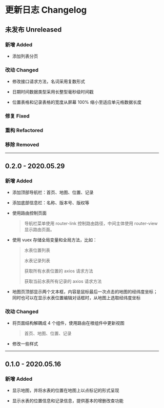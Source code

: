 # 更新日志 Changelog

## 未发布 Unreleased

### 新增 Added

- 添加列表分页

### 改动 Changed

- 修改接口请求方法，名词采用复数形式

- 日期时间数据类型采用长整型毫秒级时间戳

- 位置表格和记录表格的宽度从屏幕 100% 缩小至适应单元格数据长度

### 修复 Fixed

### 重构 Refactored

### 移除 Removed

---

## 0.2.0 - 2020.05.29

### 新增 Added

- 添加顶部导航栏：首页、地图、位置、记录

- 添加底部信息栏：名称、版本号、版权等

- 使用路由控制页面

  > 导航栏菜单使用 router-link 控制路由路径，中间主体使用 router-view 显示路由页面。

- 使用 vuex 存储全局变量和全局方法，比如：

  > 水表位置列表
  >
  > 水表记录列表
  >
  > 获取所有水表位置的 axios 请求方法
  >
  > 获取当前水表所有记录的 axios 请求方法

- 地图页顶部显示两个文本框，内容是鼠标最后一次点击的地图的经纬度坐标；同时也可以在显示水表位置编辑对话框时，从地图上选取经纬度坐标

### 改动 Changed

- 将页面结构解耦成 4 个组件，使用路由在根组件中更新视图

  > 首页、地图、位置、记录

- 修改一些样式

---

## 0.1.0 - 2020.05.16

### 新增 Added

- 显示地图，并将水表的位置在地图上以点标记的形式呈现

- 显示水表的位置信息和记录信息，提供基本的增删改查功能
